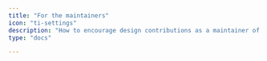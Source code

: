 ```yaml
---
title: "For the maintainers"
icon: "ti-settings"
description: "How to encourage design contributions as a maintainer of existing open source projects."
type: "docs"

---
```

